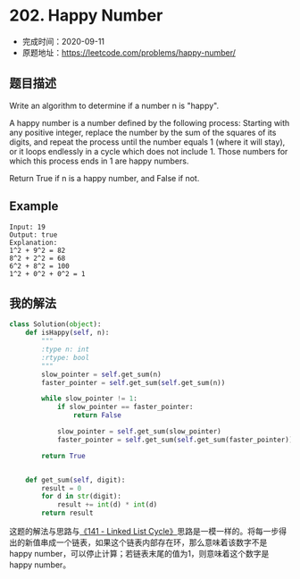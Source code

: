 # 202. Happy Number

- 完成时间：2020-09-11
- 原题地址：https://leetcode.com/problems/happy-number/

## 题目描述

Write an algorithm to determine if a number n is "happy".

A happy number is a number defined by the following process: Starting with any positive integer, replace the number by the sum of the squares of its digits, and repeat the process until the number equals 1 (where it will stay), or it loops endlessly in a cycle which does not include 1. Those numbers for which this process ends in 1 are happy numbers.

Return True if n is a happy number, and False if not.

## Example

```
Input: 19
Output: true
Explanation:
1^2 + 9^2 = 82
8^2 + 2^2 = 68
6^2 + 8^2 = 100
1^2 + 0^2 + 0^2 = 1
```

## 我的解法
```python
class Solution(object):
    def isHappy(self, n):
        """
        :type n: int
        :rtype: bool
        """
        slow_pointer = self.get_sum(n)
        faster_pointer = self.get_sum(self.get_sum(n))

        while slow_pointer != 1:
            if slow_pointer == faster_pointer:
                return False

            slow_pointer = self.get_sum(slow_pointer)
            faster_pointer = self.get_sum(self.get_sum(faster_pointer))

        return True


    def get_sum(self, digit):
        result = 0
        for d in str(digit):
            result += int(d) * int(d)
        return result
```

这题的解法与思路与[《141 - Linked List Cycle》](https://github.com/leejianyang/leetcode/blob/master/Algorithms/141-linked_list_cycle.md)思路是一模一样的。将每一步得出的新值串成一个链表，如果这个链表内部存在环，那么意味着该数字不是 happy number，可以停止计算；若链表末尾的值为1，则意味着这个数字是 happy number。
